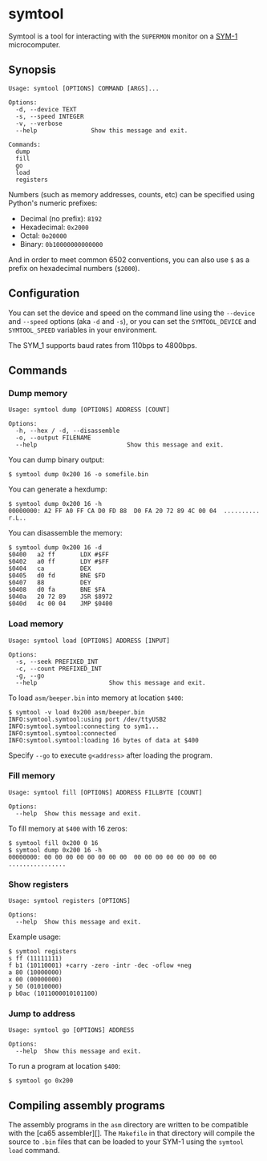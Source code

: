 # symtool

Symtool is a tool for interacting with the `SUPERMON` monitor on a
[SYM-1][] microcomputer.

[sym-1]: https://en.wikipedia.org/wiki/SYM-1

## Synopsis

```
Usage: symtool [OPTIONS] COMMAND [ARGS]...

Options:
  -d, --device TEXT
  -s, --speed INTEGER
  -v, --verbose
  --help               Show this message and exit.

Commands:
  dump
  fill
  go
  load
  registers
```

Numbers (such as memory addresses, counts, etc) can be specified
using Python's numeric prefixes:

- Decimal (no prefix): `8192`
- Hexadecimal: `0x2000`
- Octal: `0o20000`
- Binary: `0b10000000000000`

And in order to meet common 6502 conventions, you can also use `$` as
a prefix on hexadecimal numbers (`$2000`).

## Configuration

You can set the device and speed on the command line using the
`--device` and `--speed` options (aka `-d` and `-s`), or you can set
the `SYMTOOL_DEVICE` and `SYMTOOL_SPEED` variables in your
environment.

The SYM_1 supports baud rates from 110bps to 4800bps.

## Commands

### Dump memory

```
Usage: symtool dump [OPTIONS] ADDRESS [COUNT]

Options:
  -h, --hex / -d, --disassemble
  -o, --output FILENAME
  --help                         Show this message and exit.
```

You can dump binary output:

```
$ symtool dump 0x200 16 -o somefile.bin
```

You can generate a hexdump:

```
$ symtool dump 0x200 16 -h
00000000: A2 FF A0 FF CA D0 FD 88  D0 FA 20 72 89 4C 00 04  .......... r.L..
```

You can disassemble the memory:

```
$ symtool dump 0x200 16 -d
$0400   a2 ff       LDX #$FF
$0402   a0 ff       LDY #$FF
$0404   ca          DEX
$0405   d0 fd       BNE $FD
$0407   88          DEY
$0408   d0 fa       BNE $FA
$040a   20 72 89    JSR $8972
$040d   4c 00 04    JMP $0400
```

### Load memory

```
Usage: symtool load [OPTIONS] ADDRESS [INPUT]

Options:
  -s, --seek PREFIXED_INT
  -c, --count PREFIXED_INT
  -g, --go
  --help                    Show this message and exit.
```

To load `asm/beeper.bin` into memory at location `$400`:

```
$ symtool -v load 0x200 asm/beeper.bin
INFO:symtool.symtool:using port /dev/ttyUSB2
INFO:symtool.symtool:connecting to sym1...
INFO:symtool.symtool:connected
INFO:symtool.symtool:loading 16 bytes of data at $400
```

Specify `--go` to execute `g<address>` after loading the program.

### Fill memory

```
Usage: symtool fill [OPTIONS] ADDRESS FILLBYTE [COUNT]

Options:
  --help  Show this message and exit.
```

To fill memory at `$400` with 16 zeros:

```
$ symtool fill 0x200 0 16
$ symtool dump 0x200 16 -h
00000000: 00 00 00 00 00 00 00 00  00 00 00 00 00 00 00 00  ................
```

### Show registers

```
Usage: symtool registers [OPTIONS]

Options:
  --help  Show this message and exit.
```

Example usage:


```
$ symtool registers
s ff (11111111)
f b1 (10110001) +carry -zero -intr -dec -oflow +neg
a 80 (10000000)
x 00 (00000000)
y 50 (01010000)
p b0ac (1011000010101100)
```

### Jump to address

```
Usage: symtool go [OPTIONS] ADDRESS

Options:
  --help  Show this message and exit.
```

To run a program at location `$400`:

```
$ symtool go 0x200
```

## Compiling assembly programs

The assembly programs in the `asm` directory are written to be
compatible with the [ca65 assembler][]. The `Makefile` in that
directory will compile the source to `.bin` files that can be loaded
to your SYM-1 using the `symtool load` command.

[ca65]: https://cc65.github.io/doc/ca65.html

